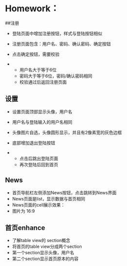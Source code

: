 # Homework：

##注册

- 登陆页面中增加注册按钮，样式与登陆按钮相似

- 注册页面包含：用户名、密码、确认密码、确定按钮

- 点击确定按钮，需要校验

- - 用户名大于等于6位
  - 密码大于等于6位，密码/确认密码相同
  - 校验通过后返回注册页面

## 设置

- 设置页面顶部显示头像，用户名

- 用户名与登陆输入的用户名相同

- 头像图片自选，头像圆形显示，并且有2像素宽的灰色边框

- 底部增加退出登陆按钮

- - 点击后跳出登陆页面
  - 再次登陆后回到首页



## News

- 首页导航栏左侧添加News按钮，点击跳转到News界面
- News页面是list，显示数据与首页相同
- News页面的cell展示效果：
- 图片为 16:9

## 首页enhance

- 了解table view的 section概念
- 将首页的table view分成两个section
- 第一个section显示头像，用户名
- 第二个section显示首页原本的内容